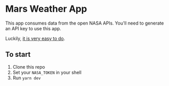 # Mars Weather App
This app consumes data from the open NASA APIs.
You'll need to generate an API key to use this app.

Luckily, [it is very easy to do](https://api.nasa.gov/index.html#authentication).

## To start
1. Clone this repo
2. Set your `NASA_TOKEN` in your shell
3. Run `yarn dev`
